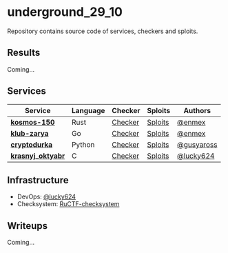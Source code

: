 # underground_29_10
Repository contains source code of services, checkers and sploits.

## Results

Coming...


## Services

| Service | Language | Checker | Sploits | Authors |
|---------|----------|---------|---------|---------|
| **[kosmos-150](services/kosmos-150/)** | Rust | [Checker](checkers/kosmos-150/) | [Sploits](sploits/kosmos-150/) | [@enmex](https://github.com/enmex) |
| **[klub-zarya](services/klub-zarya/)** | Go | [Checker](checkers/klub-zarya/) | [Sploits](sploits/klub-zarya/) | [@enmex](https://github.com/enmex) |
| **[cryptodurka](services/cryptodurka/)** | Python | [Checker](checkers/cryptodurka/) | [Sploits](sploits/cryptodurka/) | [@gusyaross](https://github.com/gusyaross) |
| **[krasnyj_oktyabr](services/krasnyj_oktyabr/)** | C | [Checker](checkers/krasnyj_oktyabr/) | [Sploits](sploits/krasnyj_oktyabr/) | [@lucky624](https://github.com/lucky624) |


## Infrastructure

- DevOps: [@lucky624](https://github.com/lucky624)
- Checksystem: [RuCTF-checksystem](https://github.com/HackerDom/checksystem)


## Writeups

Coming...
